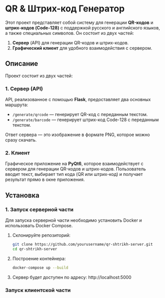 # QR & Штрих-код Генератор

Этот проект представляет собой систему для генерации **QR-кодов** и **штрих-кодов (Code-128)** с поддержкой русского и английского языков, а также специальных символов. Он состоит из двух частей:

1. **Сервер** (API) для генерации QR-кодов и штрих-кодов.
2. **Графический клиент** для удобного взаимодействия с сервером.

## Описание

Проект состоит из двух частей:

### 1. **Сервер (API)**
API, реализованное с помощью **Flask**, предоставляет два основных маршрута:
- `/generate/qrcode` — генерирует QR-код с переданным текстом.
- `/generate/barcode` — генерирует штрих-код Code-128 с переданным текстом.

Ответ сервера — это изображение в формате PNG, которое можно сразу скачать.

### 2. **Клиент**
Графическое приложение на **PyQt6**, которое взаимодействует с сервером для генерации QR-кодов и штрих-кодов. Пользователь вводит текст, выбирает тип кода (QR или штрих-код) и получает результат прямо в окне приложения.

## Установка

### 1. Запуск серверной части

Для запуска серверной части необходимо установить Docker и использовать Docker Compose.

1. Склонируйте репозиторий:
   ```bash
   git clone https://github.com/yourusername/qr-shtrikh-server.git
   cd qr-shtrikh-server

2. Построение контейнера:
   ```bash
   docker-compose up --build

3. Сервер будет доступен по адресу: http://localhost:5000

### **Запуск клиентской части**
